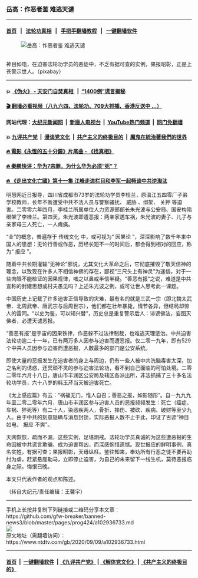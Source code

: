 ### 岳高：作恶者鉴 难逃天谴
------------------------

#### [首页](https://github.com/gfw-breaker/banned-news3/blob/master/README.md) &nbsp;&nbsp;|&nbsp;&nbsp; [法轮功真相](https://github.com/begood0513/basic/blob/master/README.md)  &nbsp;&nbsp;|&nbsp;&nbsp; [手把手翻墙教程](https://github.com/gfw-breaker/guides/wiki)  &nbsp;&nbsp;|&nbsp;&nbsp; [一键翻墙软件](https://github.com/gfw-breaker/nogfw/blob/master/README.md)  



<div><div class="featured_image">
 <figure>
  <img alt="岳高：作恶者鉴 难逃天谴" src="https://i.ntdtv.com/assets/uploads/2020/08/flash-2568383_1280.jpg"/>
 </figure><br/>
 <span class="caption">
  神目如电，在迫害法轮功学员的恶徒中，不乏有据可查的实例，果报昭彰，正是上苍警示世人。（pixabay）
 </span>
</div>
</div><hr/>

#### 💥 [《伪火》 - 天安门自焚真相 ](http://141.164.51.119:10000/videos/blog/weihuo.html)&nbsp; |&nbsp; [“1400例”谎言揭秘  ](http://141.164.51.119:10000/videos/blog/jiexi1400.html)

#### [ 🎬  翻墙必看视频（八九六四、法轮功、709大抓捕、香港反送中 ...）](https://github.com/gfw-breaker/links/blob/master/banned.md)

#### 网站代理：[大纪元新闻网](http://167.172.10.89:10080/gb/) &nbsp;|&nbsp; [新唐人电视台](http://167.172.10.89:8808/gb/)  &nbsp;|&nbsp; [YouTube热门频道](http://158.247.203.241/youtube.html) &nbsp;|&nbsp; [网门免翻墙](http://158.247.203.241:11000/show.aspx?name=ogHome)

#### 💥 [九评共产党](http://141.164.51.119:10000/videos/res/jiuping/)&nbsp; |&nbsp; [漫谈党文化](http://141.164.51.119:10000/videos/res/mtdwh/)&nbsp; |&nbsp; [共产主义的终极目的](http://141.164.51.119:10000/videos/res/zjmd/)&nbsp; |&nbsp; [魔鬼在統治著我們的世界](http://141.164.51.119:10000/videos/res/TheSpecter/)  

#### [ 🔥  電影《永恆的五十分鐘》片尾曲 - 《找真相》](http://141.164.51.119:10000/videos/news/../legend/index.html)

#### [ 🔥  秦鹏快评：华为7宗罪，为什么华为必须“死”？](http://141.164.51.119:10000/videos/news/qp01.html)

#### [ 🔥  《走出文化亡國》第十一集 江峰走进栏目和李军一起畅谈中共逆淘汰](http://141.164.51.119:10000/videos/news/../res/zcwhwg/index.html)

<div><div class="post_content" itemprop="articleBody">
 <p>
  明慧网近日报导，四川省成都市73岁的法轮功学员李桂兰，原温江五四零厂子弟学校教师，长年不断遭受中共不法人员与警察骚扰、
  <ok href="https://www.ntdtv.com/gb/威胁.htm">
   威胁
  </ok>
  、绑架、
  <ok href="https://www.ntdtv.com/gb/关押.htm">
   关押
  </ok>
  等迫害。二零零六年四月，李桂兰所属单位人力资源部部长朱光波与公安局、国安构陷绑架了李桂兰。第四天，朱光波即遭恶报：两亲家遇车祸，朱光波的妻子、儿子与亲家母三人死亡，一人瘫痪。
 </p>
 <p>
  “业”的概念，普遍存于
  <ok href="https://www.ntdtv.com/gb/传统文化.htm">
   传统文化
  </ok>
  中，或可视为“
  <ok href="https://www.ntdtv.com/gb/因果论.htm">
   因果论
  </ok>
  ”，深深影响了数千年来中国人的思想：无论行善或作恶，历经长短不一的时间后，都会得到相对的回应，称为“
  <ok href="https://www.ntdtv.com/gb/报应.htm">
   报应
  </ok>
  ”。
 </p>
 <p>
  随着中共长期灌输“无神论”邪说，尤其文化大革命之后，它彻底摧毁了敬天信神的理念，以致现在许多人不相信神佛的存在，鄙视“三尺头上有神灵”为迷信，对于一些肉眼不能检证的因果规律，嗤之以鼻或半信半疑。“善恶有报”之说，难道是中共宣称的封建思想或村夫愚见吗？上述朱光波之例，或可让世人思考此一课题。
 </p>
 <p>
  中国历史上记载了许多迫害正信导致的灾难，最有名的就是三武一宗（即北魏太武帝、北周武帝、唐武宗与后周世宗），他们都在壮年暴毙，情节各异，但结局却惊人的雷同。“以史为鉴，可以知兴替”，历史总是重复警示后人：诽谤佛法，妄图灭佛者，必遭天谴恶报。
 </p>
 <p>
  “善恶有报”是宇宙的因果铁律，作恶躲不过法律制裁，也难逃天理惩治。中共迫害法轮功逾二十一年，已有两万多人因参与迫害而遭恶报。仅二零一九年，即有529个中共人员因参与迫害而遭恶报，人数最多的部门是公安系统。
 </p>
 <p>
  即使大量的恶报发生在迫害者的身上与周边，仍有一些人被中共洗脑毒害太深，加之名利的诱惑，还冥顽不灵的参与迫害法轮功，看不到自己面临的可怕处境。二零二零年六月十八日，唐山市丰润区公安局及辖区各派出所，非法抓捕了三十多名法轮功学员，六十八岁的韩玉芹当天被迫害死亡。
 </p>
 <p>
  《太上感应篇》有云：“祸福无门，惟人自召；善恶之报，如影随形”。自一九九九年至二零二零年六月，唐山市丰润区参与迫害人员的恶报频频发生：死亡（癌症、车祸、猝死等）有二十人，染恶疾两人，骨折、摔伤、被砍、疾病、破财等至少九人。由于中共的刻意隐瞒与消息封锁，实际恶报人数不止于此，印证了古谚“神目如电，
  <ok href="https://www.ntdtv.com/gb/报应.htm">
   报应
  </ok>
  不爽”。
 </p>
 <p>
  天网恢恢，疏而不漏，这些实例，足堪炯戒。法轮功学员真诚的为这些遭恶报的生命因被中共谎言欺骗、成为迫害帮凶，而深感惋惜遗憾。现世报应的鲜明事例，真名实姓，有据可查；果报昭彰，天毋纵枉。鉴往知来，奉劝所有行恶之徒不要再助纣为虐，赶紧悬崖勒马，立即停止迫害，为自己的未来留下一线生机，莫待恶报临身之际，悔恨已晚。
 </p>
 <p>
  本文只代表作者的观点和陈述。
 </p>
 <p>
  （转自大纪元/责任编辑：王馨宇）
 </p>
 <div class="single_ad">
 </div>
</div>
</div>
<hr/>
手机上长按并复制下列链接或二维码分享本文章：<br/>
https://github.com/gfw-breaker/banned-news3/blob/master/pages/prog424/a102936733.md <br/>
<a href='https://github.com/gfw-breaker/banned-news3/blob/master/pages/prog424/a102936733.md'><img src='https://github.com/gfw-breaker/banned-news3/blob/master/pages/prog424/a102936733.md.png'/></a> <br/>
原文地址（需翻墙访问）：https://www.ntdtv.com/gb/2020/09/09/a102936733.html


------------------------
#### [首页](https://github.com/gfw-breaker/banned-news3/blob/master/README.md) &nbsp;|&nbsp; [一键翻墙软件](https://github.com/gfw-breaker/nogfw/blob/master/README.md) &nbsp;| [《九评共产党》](https://github.com/gfw-breaker/9ping.md/blob/master/README.md#九评之一评共产党是什么) | [《解体党文化》](https://github.com/gfw-breaker/jtdwh.md/blob/master/README.md) | [《共产主义的终极目的》](https://github.com/gfw-breaker/gczydzjmd.md/blob/master/README.md)


<img src='http://gfw-breaker.win/banned-news3/pages/prog424/a102936733.md' width='0px' height='0px'/>